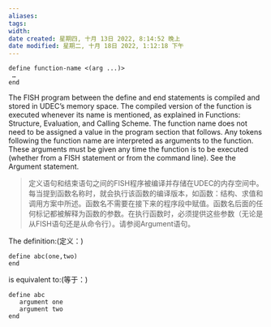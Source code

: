 ```yaml
---
aliases: 
tags: 
width:
date created: 星期四, 十月 13日 2022, 8:14:52 晚上
date modified: 星期二, 十月 18日 2022, 1:12:18 下午
---
```

```fish
define function-name <(arg ...)>
 …
end
```

The FISH program between the define and end statements is compiled and stored in UDEC’s memory space. The compiled version of the function is executed whenever its name is mentioned, as explained in Functions: Structure, Evaluation, and Calling Scheme. The function name does not need to be assigned a value in the program section that follows. Any tokens following the function name are interpreted as arguments to the function. These arguments must be given any time the function is to be executed (whether from a FISH statement or from the command line). See the Argument statement.
>定义语句和结束语句之间的FISH程序被编译并存储在UDEC的内存空间中。每当提到函数名称时，就会执行该函数的编译版本，如函数：结构、求值和调用方案中所述。函数名不需要在接下来的程序段中赋值。函数名后面的任何标记都被解释为函数的参数。在执行函数时，必须提供这些参数（无论是从FISH语句还是从命令行）。请参阅Argument语句。

The definition:(定义：)
```fish
define abc(one,two)
end
```

is equivalent to:(等于：)
```fish
define abc
   argument one
   argument two
end
```